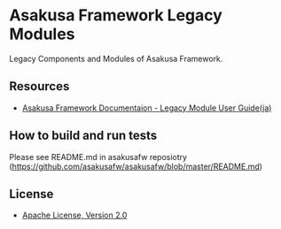 # Asakusa Framework Legacy Modules
Legacy Components and Modules of Asakusa Framework.

## Resources
* [Asakusa Framework Documentaion - Legacy Module User Guide(ja)](https://docs.asakusafw.com/latest/release/ja/html/application/legacy-module-guide.html)

## How to build and run tests
Please see README.md in asakusafw reposiotry (https://github.com/asakusafw/asakusafw/blob/master/README.md)

## License
* [Apache License, Version 2.0](http://www.apache.org/licenses/LICENSE-2.0)

